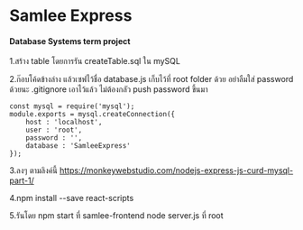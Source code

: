 Samlee Express
===
#### Database Systems term project

1.สร้าง table โดยการรัน createTable.sql ใน mySQL

2.ก๊อบโค้ดข้างล่าง แล้วเซฟไว้ชื่อ database.js เก็บไว้ที่ root folder ด้วย
อย่าลืมใส่ password ด้วยนะ
 .gitignore เอาไว้แล้ว ไม่ต้องกลัว push password ขึ้นมา
```
const mysql = require('mysql');
module.exports = mysql.createConnection({
	host : 'localhost',
	user : 'root',
	password : '',
	database : 'SamleeExpress'
});
```

3.ลงๆ ตามลิงค์นี้
https://monkeywebstudio.com/nodejs-express-js-curd-mysql-part-1/


4.npm install --save react-scripts

5.รันโดย
npm start ที่ samlee-frontend 
node server.js ที่ root